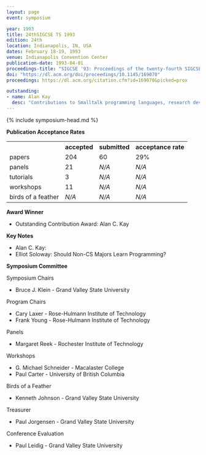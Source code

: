 ```yaml
---
layout: page
event: symposium

year: 1993
title: 24thSIGCSE TS 1993
edition: 24th
location: Indianapolis, IN, USA
dates: February 18-19, 1993
venue: Indianapolis Convention Center
publication-date: 1993-04-01
proceedings-title: "SIGCSE '93: Proceedings of the twenty-fourth SIGCSE Technical Symposium on Computer Science Education"
doi: "https://dl.acm.org/doi/proceedings/10.1145/169070"
proceedings: https://dl.acm.org/citation.cfm?id=169070&picked=prox

outstanding:
- name: Alan Kay
  desc: "Contributions to Smalltalk programming languages, research development of computers usable by children."
---
```


{% include symposium-head.md %}

**Publication Acceptance Rates**

 <table class="table table-hover table-sm"><tbody><tr><th></th>
<th>accepted</th>
<th>submitted</th>
<th>acceptance rate</th>
</tr><tr><td>papers</td>
<td> 204</td>
<td> 60</td>
<td> 29%</td>
</tr><tr><td>panels</td>
<td> 21</td>
<td> <i>N/A</i></td>
<td> <i>N/A</i></td>
</tr><tr><td>tutorials</td>
<td> 3</td>
<td> <i>N/A</i></td>
<td> <i>N/A</i></td>
</tr><tr><td>workshops</td>
<td> 11</td>
<td> <i>N/A</i></td>
<td> <i>N/A</i></td>
</tr><tr><td>birds of a feather</td>
<td> <i>N/A</i></td>
<td> <i>N/A</i></td>
<td> <i>N/A</i></td>
</tr></tbody></table>

**Award Winner**

-   Outstanding Contribution Award: Alan C. Kay

**Key Notes**

-   Alan C. Kay:
-   Elliot Soloway: Should Non-CS Majors Learn Programming?

**Symposium Committee**

Symposium Chairs

-   Bruce J. Klein - Grand Valley State University

Program Chairs

-   Cary Laxer - Rose-Hulmann Institute of Technology
-   Frank Young - Rose-Hulmann Institute of Technology

Panels

-   Margaret Reek - Rochester Institute of Technology

Workshops

-   G. Michael Schneider - Macalaster College
-   Paul Carter - University of British Columbia

Birds of a Feather

-   Kenneth Johnson - Grand Valley State University

Treasurer

-   Paul Jorgensen - Grand Valley State University

Conference Evaluation

-   Paul Leidig - Grand Valley State University
